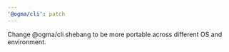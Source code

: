 ```yaml
---
'@ogma/cli': patch
---
```


Change @ogma/cli shebang to be more portable across different OS and environment.
